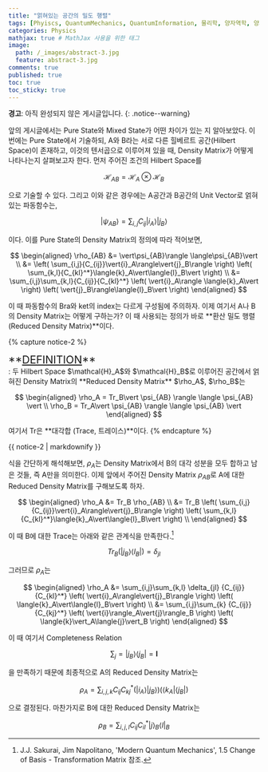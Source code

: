 ```yaml
---
title: "얽혀있는 공간의 밀도 행렬"
tags: [Phyiscs, QuantumMechanics, QuantumInformation, 물리학, 양자역학, 양자정보] # 태그 입력
categories: Physics
mathjax: true # MathJax 사용을 위한 태그
image:
  path: /_images/abstract-3.jpg
  feature: abstract-3.jpg
comments: true
published: true
toc: true
toc_sticky: true
---
```

**경고**: 아직 완성되지 않은 게시글입니다.
{: .notice--warning}

앞의 게시글에서는 Pure State와 Mixed State가 어떤 차이가 있는 지 알아보았다. 이번에는 Pure State에서 기술하되, 
A와 B라는 서로 다른 힐베르트 공간(Hilbert Space)이 존재하고, 이것의 텐서곱으로 이루어져 있을 때, Density Matrix가 어떻게 나타나는지 살펴보고자 한다. 먼저 주어진 조건의 Hilbert Space를

$$
\mathcal{H}_{AB} = \mathcal{H}_A\otimes\mathcal{H}_B
$$

으로 기술할 수 있다. 그리고 이와 같은 경우에는 A공간과 B공간의 Unit Vector로 얽혀있는 파동함수는,

$$
\vert\psi_{AB}\rangle = \sum_{i,j}{C_{ij}}\vert{i}_A\rangle\vert{j}_B\rangle
$$

이다. 이를 Pure State의 Density Matrix의 정의에 따라 적어보면,

$$
\begin{aligned}
\rho_{AB} &= \vert\psi_{AB}\rangle \langle\psi_{AB}\vert \\
&= \left( \sum_{i,j}{C_{ij}}\vert{i}_A\rangle\vert{j}_B\rangle \right) \left( \sum_{k,l}{C_{kl}^*}\langle{k}_A\vert\langle{l}_B\vert \right) \\
&= \sum_{i,j}\sum_{k,l}{C_{ij}}{C_{kl}^*} \left( \vert{i}_A\rangle \langle{k}_A\vert \right) \left( \vert{j}_B\rangle\langle{l}_B\vert \right)
\end{aligned}
$$

이 때 파동함수의 Bra와 ket의 index는 다르게 구성됨에 주의하자. 이제 여기서 A나 B의 Density Matrix는 어떻게 구하는가? 이 때 사용되는
정의가 바로 **환산 밀도 행렬 (Reduced Density Matrix)**이다.

{% capture notice-2 %}
<div style = "font-size:16pt" markdown="1">**<u>DEFINITION</u>**</div>
: 두 Hilbert Space $\mathcal{H}_A$와 $\mathcal{H}_B$로 이루어진 공간에서 얽혀진 Density Matrix의 
**Reduced Density Matrix** $\rho_A$, $\rho_B$는 

$$
\begin{aligned}
\rho_A = Tr_B\vert \psi_{AB} \rangle \langle \psi_{AB} \vert \\
\rho_B = Tr_A\vert \psi_{AB} \rangle \langle \psi_{AB} \vert
\end{aligned}
$$

여기서 Tr은 **대각합 (Trace, 트레이스)**이다.
{% endcapture %}
<div class="notice--info">{{ notice-2 | markdownify }}</div>

식을 간단하게 해석해보면, $\rho_A$는 Density Matrix에서 B의 대각 성분을 모두 합하고 남은 것들, 즉 A만을 의미한다. 이제 앞에서 주어진 Density Matrix $\rho_{AB}$로 A에 대한 Reduced Density Matrix를 구해보도록 하자.

$$
\begin{aligned}
\rho_A &= Tr_B \rho_{AB} \\
&= Tr_B \left( \sum_{i,j}{C_{ij}}\vert{i}_A\rangle\vert{j}_B\rangle \right) \left( \sum_{k,l}{C_{kl}^*}\langle{k}_A\vert\langle{l}_B\vert \right) \\
\end{aligned}
$$

이 때 B에 대한 Trace는 아래와 같은 관계식을 만족한다.[^1]

$$
Tr_B(\vert{j}_B\rangle\langle{l}_B\vert) = \delta_{jl}
$$

그러므로 $\rho_A$는

$$
\begin{aligned}
\rho_A &= \sum_{i,j}\sum_{k,l} \delta_{jl} {C_{ij}}{C_{kl}^*} \left( \vert{i}_A\rangle\vert{j}_B\rangle \right) \left( \langle{k}_A\vert\langle{l}_B\vert \right) \\
&= \sum_{i,j}\sum_{k} {C_{ij}}{C_{kj}^*} \left( \vert{i}\rangle_A\vert{j}\rangle_B \right) \left( \langle{k}\vert_A\langle{j}\vert_B \right)
\end{aligned}
$$

이 때 여기서 Completeness Relation

$$
\sum_{j} = \vert j_B \rangle \langle j_B \vert = \mathbf{I}
$$

을 만족하기 때문에 최종적으로 A의 Reduced Density Matrix는

$$
\rho_A = \sum_{i,j,k} {C_{ij}}{C_{kj}^*} \left( \vert{i}_A\rangle\vert{j}_B\rangle \right) \left( \langle{k}_A\vert\langle{j}_B\vert \right)
$$

으로 결정된다. 마찬가지로 B에 대한 Reduced Density Matrix는

$$
\rho_B = \sum_{i,j,l}{C_{ij}}{C_{il}^*}\vert{j}\rangle_B\langle{l}\vert_B
$$

[^1]: J.J. Sakurai, Jim Napolitano, 'Modern Quantum Mechanics', 1.5 Change of Basis - Transformation Matrix 참조.